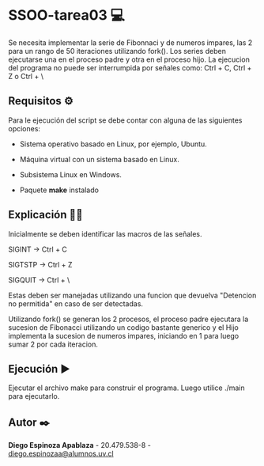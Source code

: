 # SSOO-tarea03 💻

Se necesita implementar la serie de Fibonnaci y de numeros impares, las 2 para un rango de 50 iteraciones utilizando fork(). Los series deben ejecutarse una en el proceso padre y otra en el proceso hijo.
La ejecucion del programa no puede ser interrumpida por señales como: Ctrl + C, Ctrl + Z o Ctrl + \

## Requisitos ⚙️

Para le ejecución del script se debe contar con alguna de las siguientes opciones:

* Sistema operativo basado en Linux, por ejemplo, Ubuntu.

* Máquina virtual con un sistema basado en Linux.

* Subsistema Linux en Windows.

* Paquete **make** instalado


## Explicación 👨‍🏫

Inicialmente se deben identificar las macros de las señales.

SIGINT -> Ctrl + C

SIGTSTP -> Ctrl + Z

SIGQUIT -> Ctrl + \

Estas deben ser manejadas utilizando una funcion que devuelva "Detencion no permitida" en caso de ser detectadas.

Utilizando fork() se generan los 2 procesos, el proceso padre ejecutara la sucesion de Fibonacci utilizando un codigo bastante generico y el Hijo implementa la sucesion de numeros impares, iniciando en 1 para luego sumar 2 por cada iteracion.

## Ejecución ▶

Ejecutar el archivo make para construir el programa. Luego utilice ./main para ejecutarlo.

## Autor ✒️

**Diego Espinoza Apablaza** - 20.479.538-8 - diego.espinozaa@alumnos.uv.cl
